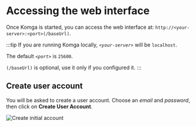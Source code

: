 # Accessing the web interface

Once Komga is started, you can access the web interface at: `http://<your-server>:<port>(/baseUrl)`.

:::tip
If you are running Komga locally, _`<your-server>`_ will be `localhost`.

The default _`<port>`_ is `25600`.

`(/baseUrl)` is optional, use it only if you configured it.
:::

## Create user account

You will be asked to create a user account. Choose an _email_ and _password_, then click on __Create User Account__.

<div class="text--center">
    <img src="/assets/media/installation/create-initial-account.png" style={{maxHeight: '500px'}} alt="Create initial account"/>
</div>
